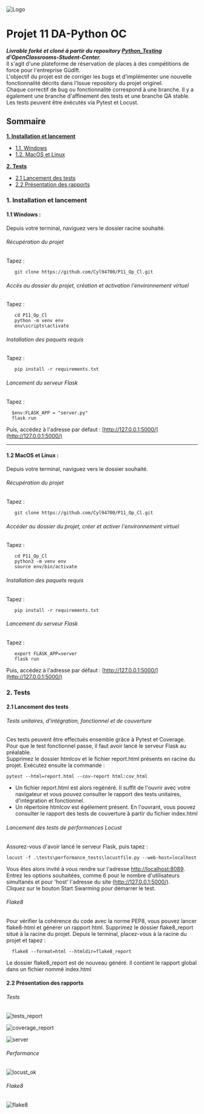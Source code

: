 ![Logo](images/logo.png)

# Projet 11 DA-Python OC
***Livrable forké et cloné à partir du repository [Python_Testing](https://github.com/OpenClassrooms-Student-Center/Python_Testing) d'OpenClassrooms-Student-Center.***  
Il s'agit d'une plateforme de réservation de places à des compétitions de force pour l'entreprise Güdlft.  
L'objectif du projet est de corriger les bugs et d'implémenter une nouvelle fonctionnalité décrits dans l'Issue repository du projet originel.  
Chaque correctif de bug ou fonctionnalité correspond à une branche. Il y a également une branche d'affinement des tests et une branche QA stable.
Les tests peuvent être éxécutés via Pytest et Locust.  
## Sommaire

**[1. Installation et lancement](#heading--1)**
  * [1.1. Windows](#heading--1-1)
  * [1.2. MacOS et Linux](#heading--1-2)

**[2. Tests](#heading--2)**
  * [2.1 Lancement des tests](#heading--2-1)
  * [2.2 Présentation des rapports](#heading--2-2)

       

<div id="heading--1"/>

### 1. Installation et lancement

<div id="heading--1-1"/>

#### 1.1 Windows :
   Depuis votre terminal, naviguez vers le dossier racine souhaité.

###### Récupération du projet
   Tapez :    

       git clone https://github.com/Cyl94700/P11_Op_Cl.git

###### Accès au dossier du projet, création et activation l'environnement virtuel
   Tapez :

       cd P11_Op_Cl
       python -m venv env 
       env\scripts\activate
    
###### Installation des paquets requis
   Tapez :

       pip install -r requirements.txt


###### Lancement du serveur Flask
   Tapez :

      $env:FLASK_APP = "server.py"
      flask run

Puis, accédez à l'adresse par défaut : [http://127.0.0.1:5000/](http://127.0.0.1:5000/)

<div id="heading--1-2"/>

---------

####  1.2 MacOS et Linux :
   Depuis votre terminal, naviguez vers le dossier souhaité.

###### Récupération du projet
   Tapez :

       git clone https://github.com/Cyl94700/P11_Op_Cl.git

###### Accéder au dossier du projet, créer et activer l'environnement virtuel
   Tapez :

       cd P11_Op_Cl
       python3 -m venv env 
       source env/bin/activate
    
###### Installation des paquets requis
   Tapez :

       pip install -r requirements.txt


###### Lancement du serveur Flask
   Tapez :

       export FLASK_APP=server
       flask run

Puis, accédez à l'adresse par défaut : [http://127.0.0.1:5000/](http://127.0.0.1:5000/)

<div id="heading--2"/>

### 2. Tests

<div id="heading--2-1"/>

#### 2.1 Lancement des tests

###### Tests unitaires, d'intégration, fonctionnel et de couverture  
Ces tests peuvent être effectués ensemble grâce à Pytest et Coverage. Pour que le test fonctionnel passe, il faut avoir lancé le serveur Flask au préalable.  
Supprimez le dossier htmlcov et le fichier report.html présents en racine du projet.
Exécutez ensuite la commande :

    pytest --html=report.html --cov-report html:cov_html  
- Un fichier report.html est alors regénéré. Il suffit de l'ouvrir avec votre navigateur et vous pouvez consulter le rapport des tests unitaires, d'intégration et fonctionnel.  
- Un répertoire htmlcov est égélement présent. En l'ouvrant, vous pouvez consulter le rapport des tests de couverture à partir du fichier index.html

###### Lancement des tests de performances Locust  
Assurez-vous d'avoir lancé le serveur Flask, puis tapez :
 
    locust -f .\tests\performance_tests\locustfile.py --web-host=localhost  

Vous êtes alors invité à vous rendre sur l'adresse [http://localhost:8089](http://localhost:8089). Entrez les options souhaitées, comme 6 pour le nombre d'utilisateurs simultanés et pour 'host' l'adresse du site (http://127.0.0.1:5000/).  
Cliquez sur le bouton Start Swarming pour démarrer le test.

###### Flake8
Pour vérifier la cohérence du code avec la norme PEP8, vous pouvez lancer flake8-html et générer un rapport html.
Supprimez le dossier flake8_report situé à la racine du projet.
Depuis le terminal, placez-vous à la racine du projet et tapez :
 

      flake8 --format=html --htmldir=flake8_report


Le dossier flake8_report est de nouveau généré. Il contient le rapport global dans un fichier nommé index.html

<div id="heading--2-2"/>

#### 2.2 Présentation des rapports

###### Tests  

![tests_report](images/tests_report.png)  

![coverage_report](images/coverage_report.png)  

![server](images/server.png)  

###### Performance  

![locust_ok](images/locust_ok.png)  

###### Flake8  

![flake8](images/flake8.png) 
